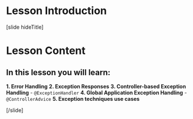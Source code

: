 # Lesson Introduction

[slide hideTitle]

# Lesson Content

## In this lesson you will learn:

**1. Error Handling**
**2. Exception Responses**
**3. Controller-based Exception Handling**
    - `@ExceptionHandler`
**4. Global Application Exception Handling**
    - `@ControllerAdvice`
**5. Exception techniques use cases**


[/slide]